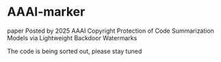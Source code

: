 # AAAI-marker
paper Posted by 2025 AAAI Copyright Protection of Code Summarization Models via Lightweight Backdoor Watermarks 

The code is being sorted out, please stay tuned
